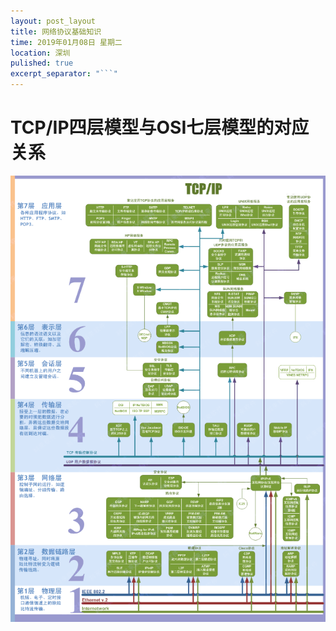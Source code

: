 ```yaml
---
layout: post_layout
title: 网络协议基础知识
time: 2019年01月08日 星期二
location: 深圳
pulished: true
excerpt_separator: "```"
---
```


# TCP/IP四层模型与OSI七层模型的对应关系

![demo](/assets/demo/TCP.png)



